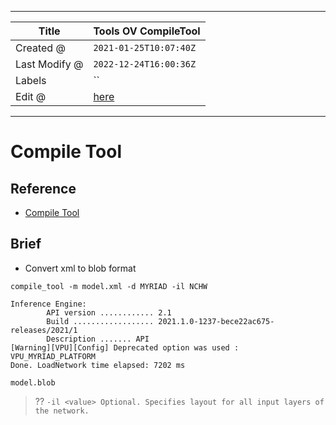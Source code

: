 -----

| Title         | Tools OV CompileTool                                  |
| ------------- | ----------------------------------------------------- |
| Created @     | `2021-01-25T10:07:40Z`                                |
| Last Modify @ | `2022-12-24T16:00:36Z`                                |
| Labels        | \`\`                                                  |
| Edit @        | [here](https://github.com/junxnone/aiwiki/issues/183) |

-----

# Compile Tool

## Reference

  - [Compile
    Tool](https://docs.openvinotoolkit.org/latest/openvino_inference_engine_tools_compile_tool_README.html)

## Brief

  - Convert xml to blob format

<!-- end list -->

    compile_tool -m model.xml -d MYRIAD -il NCHW

    Inference Engine:
            API version ............ 2.1
            Build .................. 2021.1.0-1237-bece22ac675-releases/2021/1
            Description ....... API
    [Warning][VPU][Config] Deprecated option was used : VPU_MYRIAD_PLATFORM
    Done. LoadNetwork time elapsed: 7202 ms

    model.blob

> ?? `-il <value> Optional. Specifies layout for all input layers of the
> network.`
